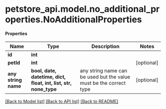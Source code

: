 # petstore_api.model.no_additional_properties.NoAdditionalProperties

#### Properties
Name | Type | Description | Notes
------------ | ------------- | ------------- | -------------
**id** | **int** |  | 
**petId** | **int** |  | [optional] 
**any string name** | **bool, date, datetime, dict, float, int, list, str, none_type** | any string name can be used but the value must be the correct type | [optional]

[[Back to Model list]](../../README.md#documentation-for-models) [[Back to API list]](../../README.md#documentation-for-api-endpoints) [[Back to README]](../../README.md)

